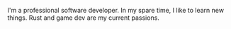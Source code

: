 I'm a professional software developer. In my spare time, I like to learn new things. Rust and game dev are my current passions.

